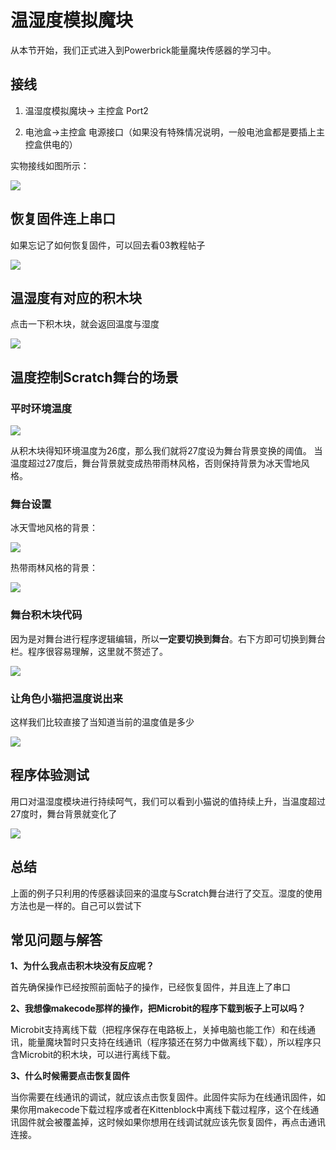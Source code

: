 # 温湿度模拟魔块

从本节开始，我们正式进入到Powerbrick能量魔块传感器的学习中。

## 接线

1. 温湿度模拟魔块-> 主控盒 Port2

2. 电池盒->主控盒 电源接口（如果没有特殊情况说明，一般电池盒都是要插上主控盒供电的）

实物接线如图所示：

![](./images/05_01.png)

## 恢复固件连上串口

如果忘记了如何恢复固件，可以回去看03教程帖子

![](./images/03_07.png)

## 温湿度有对应的积木块

点击一下积木块，就会返回温度与湿度

![](./images/05_02.png)

## 温度控制Scratch舞台的场景

### 平时环境温度

![](./images/05_03.png)

从积木块得知环境温度为26度，那么我们就将27度设为舞台背景变换的阈值。
当温度超过27度后，舞台背景就变成热带雨林风格，否则保持背景为冰天雪地风格。

### 舞台设置

冰天雪地风格的背景：

![](./images/05_04.png)

热带雨林风格的背景：

![](./images/05_05.png)

### 舞台积木块代码

因为是对舞台进行程序逻辑编辑，所以**一定要切换到舞台**。右下方即可切换到舞台栏。程序很容易理解，这里就不赘述了。

![](./images/05_06.png)

### 让角色小猫把温度说出来

这样我们比较直接了当知道当前的温度值是多少

![](./images/05_07.png)

## 程序体验测试

用口对温湿度模块进行持续呵气，我们可以看到小猫说的值持续上升，当温度超过27度时，舞台背景就变化了

![](./images/05_08.png)

## 总结

上面的例子只利用的传感器读回来的温度与Scratch舞台进行了交互。湿度的使用方法也是一样的。自己可以尝试下

## 常见问题与解答

**1、为什么我点击积木块没有反应呢？**

首先确保操作已经按照前面帖子的操作，已经恢复固件，并且连上了串口

**2、我想像makecode那样的操作，把Microbit的程序下载到板子上可以吗？**

Microbit支持离线下载（把程序保存在电路板上，关掉电脑也能工作）和在线通讯，能量魔块暂时只支持在线通讯（程序猿还在努力中做离线下载），所以程序只含Microbit的积木块，可以进行离线下载。

**3、什么时候需要点击恢复固件**

当你需要在线通讯的调试，就应该点击恢复固件。此固件实际为在线通讯固件，如果你用makecode下载过程序或者在Kittenblock中离线下载过程序，这个在线通讯固件就会被覆盖掉，这时候如果你想用在线调试就应该先恢复固件，再点击通讯连接。